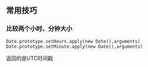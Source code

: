 ## 常用技巧
### 比较两个小时、分钟大小
```
Date.prototype.setHours.apply(new Date(),arguments)
Date.prototype.setMinute.apply(new Date(),arguments)
```
返回的是UTC时间戳

